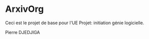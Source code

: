 # ArxivOrg

Ceci est le projet de base pour l'UE Projet: initiation génie logicielle.

Pierre
DJEDJIGA
